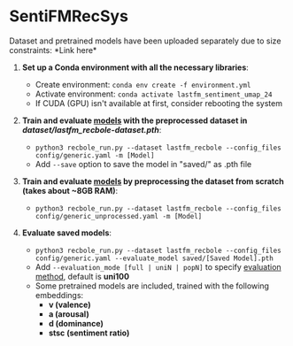 # SentiFMRecSys

Dataset and pretrained models have been uploaded separately due to size constraints: \*Link here\*

1. __Set up a Conda environment with all the necessary libraries__:
    - Create environment: `conda env create -f environment.yml`
    - Activate environment: `conda activate lastfm_sentiment_umap_24`
    - If CUDA (GPU) isn't available at first, consider rebooting the system

2. __Train and evaluate [models](https://recbole.io/docs/user_guide/model_intro.html) with the preprocessed dataset in *dataset/lastfm_recbole-dataset.pth*__:
    - `python3 recbole_run.py --dataset lastfm_recbole --config_files config/generic.yaml -m [Model]`
    - Add `--save` option to save the model in "saved/" as .pth file

3. __Train and evaluate [models](https://recbole.io/docs/user_guide/model_intro.html) by preprocessing the dataset from scratch (takes about ~8GB RAM)__:
    - `python3 recbole_run.py --dataset lastfm_recbole --config_files config/generic_unprocessed.yaml -m [Model]`

4. __Evaluate saved models__:
    - `python3 recbole_run.py --dataset lastfm_recbole --config_files config/generic.yaml --evaluate_model saved/[Saved Model].pth`
    - Add `--evaluation_mode [full | uniN | popN]` to specify [evaluation method](https://recbole.io/docs/user_guide/train_eval_intro.html#evaluation-method), default is **uni100**
    - Some pretrained models are included, trained with the following embeddings:
      - **v (valence)**
      - **a (arousal)**
      - **d (dominance)**
      - **stsc (sentiment ratio)**
